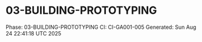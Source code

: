 # 03-BUILDING-PROTOTYPING
Phase: 03-BUILDING-PROTOTYPING
CI: CI-GA001-005
Generated: Sun Aug 24 22:41:18 UTC 2025
